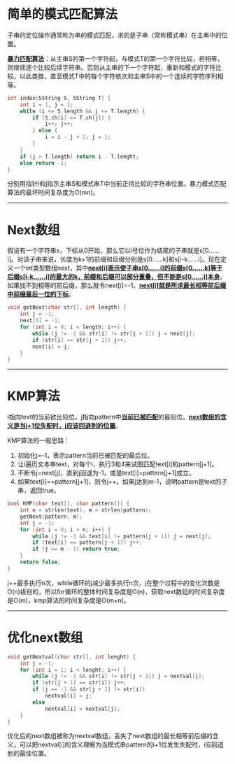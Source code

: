 # 简单的模式匹配算法

子串的定位操作通常称为串的模式匹配，求的是子串（常称模式串）在主串中的位置。

<u>**暴力匹配算法**</u>：从主串S的第一个字符起，与模式T的第一个字符比较，若相等，则继续逐个比较后续字符串。否则从主串的下一个字符起，重新和模式的字符比较。以此类推，直至模式T中的每个字符依次和主串S中的一个连续的字符序列相等。

```c++
int index(SString S, SString T) {
    int i = 1, j = 1;
    while (i <= S.length && j <= T.length) {
        if (S.ch[i] == T.ch[j]) {
            i++; j++;
        } else {
            i = i - j + 2; j = 1;
        }
    }
    if (j > T.length) return i - T.lenght;
    else return -1;
}
```

分别用指针i和j指示主串S和模式串T中当前正待比较的字符串位置。暴力模式匹配算法的最坏时间复杂度为O(mn)。

------

# Next数组

假设有一个字符串s，下标从0开始，那么它以i号位作为结尾的子串就是s[0……i]。对该子串来说，长度为k+1的前缀和后缀分别是s[0……k]和s[i-k……i]。现在定义一个int类型数组next，其中<u>**next[i]表示使子串s[0……i]的前缀s[0……k]等于后缀s[i-k……i]的最大的k，前缀和后缀可以部分重叠，但不能是s[0……i]本身**</u>。如果找不到相等的前后缀，那么就令next[i]=-1。<u>**next[i]就是所求最长相等前后缀中前缀最后一位的下标**</u>。

```c++
void getNext(char str[], int length) {
    int j = -1;
    next[0] = -1;
    for (int i = 0; i < length; i++) {
        while (j != -1 && str[i] != str[j + 1]) j = next[j];
        if (str[i] == str[j + 1]) j++;
        next[i] = j;
    }
}
```

------

# KMP算法

i指向text的当前欲比较位，j指向pattern中<u>**当前已被匹配**</u>的最后位。<u>**next数组的含义是当j+1位失配时，j应该回退到的位置**</u>。

KMP算法的一般思路：

1. 初始化j=-1，表示pattern当前已被匹配的最后位。
2. 让i遍历文本串text，对每个i，执行3和4来试图匹配text[i]和pattern[j+1]。
3. 不断令j=next[j]，直到j回退为-1，或是text[i]=pattern[j+1]成立。
4. 如果text[i]==pattern[j+1]，则令j++。如果j达到m-1，说明pattern是text的子串，返回true。

```c++
bool KMP(char text[], char pattern[]) {
    int n = strlen(text), m = strlen(pattern);
    getNext(pattern, m);
    int j = -1;
    for (int i = 0; i < n; i++) {
        while (j != -1 && text[i] != pattern[j + 1]) j = next[j];
        if (text[i] == pattern[j + 1]) j++;
        if (j == m - 1) return true;
    }
    return false;
}
```

j++最多执行n次，while循环的j减少最多执行n次，j在整个过程中的变化次数是O(n)级别的，所以for循环的整体时间复杂度是O(n)，获取next数组的时间复杂度是O(m)，kmp算法的时间复杂度是O(m+n)。

------

# 优化next数组

```c++
void getNextval(char str[], int lenght) {
    int j = -1;
    for (int i = 1; i < lenght; i++) {
        while (j != -1 && str[i] != str[j + 1]) j = nextval[j];
        if (str[j + 1] == str[i]) j++;
        if (j == -1 && str[j + 1] != str[i])
            nextval[i] = j;
        else
            nextval[i] = nextval[j];
    }
}
```

优化后的next数组被称为nextval数组，丢失了next数组的最长相等前后缀的含义，可以把nextval[i]的含义理解为当模式串pattern的i+1位发生失配时，i应回退到的最佳位置。

